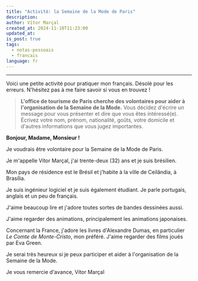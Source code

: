 ```yaml
---
title: "Activité: la Semaine de la Mode de Paris"
description: 
author: Vítor Marçal
created_at: 2024-11-10T11:23:00
updated_at: 
is_post: true
tags:
  - notas-pessoais
  - francais
language: fr
---
```

----

Voici une petite activité pour pratiquer mon français. Désolé pour les erreurs. N'hésitez pas à me faire savoir si vous en trouvez !

> **L'office de tourisme de Paris cherche des volontaires pour aider à l'organisation de la Semaine de la Mode.**
> Vous décidez d'écrire un message pour vous présenter et dire que vous êtes intéressé(e).
  Écrivez votre nom, prénom, nationalité, goûts, votre domicile et d'autres informations que vous jugez 
  importantes.

**Bonjour, Madame, Monsieur !**

Je voudrais être volontaire pour la Semaine de la Mode de Paris.

Je m'appelle Vítor Marçal, j'ai trente-deux (32) ans et je suis brésilien.

Mon pays de résidence est le Brésil et j'habite à la ville de Ceilândia, à Brasília.

Je suis ingénieur logiciel et je suis également étudiant. Je parle portugais, anglais et un peu de français.

J'aime beaucoup lire et j'adore toutes sortes de bandes dessinées aussi.

J'aime regarder des animations, principalement les animations japonaises.

Concernant la France, j'adore les livres d'Alexandre Dumas, en particulier _Le Comte de Monte-Cristo_, mon préféré. J'aime regarder des films joués par Eva Green.

Je serai très heureux si je peux participer et aider à l'organisation de la Semaine de la Mode.

Je vous remercie d'avance,
Vítor Marçal
